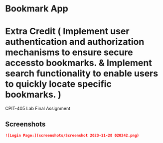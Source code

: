 # Bookmark App 
# Extra Credit ( Implement user authentication and authorization mechanisms to ensure secure accessto bookmarks. & Implement search functionality to enable users to quickly locate specific bookmarks. )

CPIT-405 Lab Final Assignment

## Screenshots
```markdown
![Login Page:](screenshots/Screenshot 2023-11-28 020242.png)
